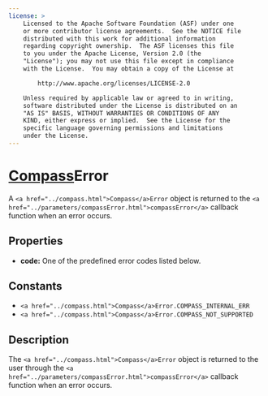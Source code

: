 ```yaml
---
license: >
    Licensed to the Apache Software Foundation (ASF) under one
    or more contributor license agreements.  See the NOTICE file
    distributed with this work for additional information
    regarding copyright ownership.  The ASF licenses this file
    to you under the Apache License, Version 2.0 (the
    "License"); you may not use this file except in compliance
    with the License.  You may obtain a copy of the License at

        http://www.apache.org/licenses/LICENSE-2.0

    Unless required by applicable law or agreed to in writing,
    software distributed under the License is distributed on an
    "AS IS" BASIS, WITHOUT WARRANTIES OR CONDITIONS OF ANY
    KIND, either express or implied.  See the License for the
    specific language governing permissions and limitations
    under the License.
---
```


<a href="../compass.html">Compass</a>Error
==========

A `<a href="../compass.html">Compass</a>Error` object is returned to the `<a href="../parameters/compassError.html">compassError</a>` callback function when an error occurs.

Properties
----------

- __code:__ One of the predefined error codes listed below.

Constants
---------
- `<a href="../compass.html">Compass</a>Error.COMPASS_INTERNAL_ERR` 
- `<a href="../compass.html">Compass</a>Error.COMPASS_NOT_SUPPORTED`

Description
-----------

The `<a href="../compass.html">Compass</a>Error` object is returned to the user through the `<a href="../parameters/compassError.html">compassError</a>` callback function when an error occurs.



